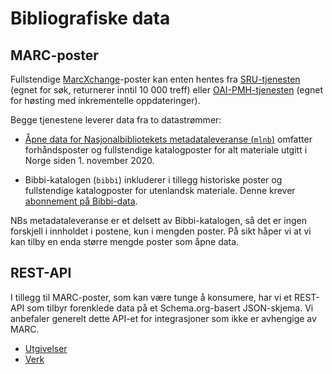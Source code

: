 # Bibliografiske data

## MARC-poster

Fullstendige [MarcXchange](https://www.loc.gov/standards/iso25577/)-poster kan enten hentes fra [SRU-tjenesten](./sru) (egnet for søk, returnerer inntil 10&nbsp;000 treff) eller [OAI-PMH-tjenesten](./oai-pmh) (egnet for høsting med inkrementelle oppdateringer).

Begge tjenestene leverer data fra to datastrømmer:

* [Åpne data for Nasjonalbibliotekets metadataleveranse (`mlnb`)](./mlnb/) omfatter forhåndsposter og fullstendige katalogposter for alt materiale utgitt i Norge siden 1. november 2020.

* Bibbi-katalogen (`bibbi`) inkluderer i tillegg historiske poster og fullstendige katalogposter for utenlandsk materiale. Denne krever [abonnement på Bibbi-data](https://www.bibsent.no/metadata/abonnement-paa-bibbi-data).

NBs metadataleveranse er et delsett av Bibbi-katalogen, så det er ingen forskjell i innholdet i postene, kun i mengden poster. På sikt håper vi at vi kan tilby en enda større mengde poster som åpne data.

## REST-API

I tillegg til MARC-poster, som kan være tunge å konsumere, har vi et REST-API som tilbyr forenklede data på et
Schema.org-basert JSON-skjema. Vi anbefaler generelt dette API-et for integrasjoner som ikke er avhengige av MARC.

* [Utgivelser](./rest/utgivelser)
* [Verk](./rest/verk)
